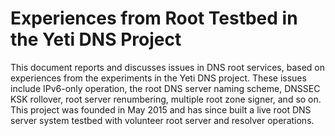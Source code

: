 # Experiences from Root Testbed in the Yeti DNS Project

   This document reports and discusses issues in DNS root services,
   based on experiences from the experiments in the Yeti DNS project.
   These issues include IPv6-only operation, the root DNS server naming
   scheme, DNSSEC KSK rollover, root server renumbering, multiple root
   zone signer, and so on.  This project was founded in May 2015 and has
   since built a live root DNS server system testbed with volunteer root
   server and resolver operations.

